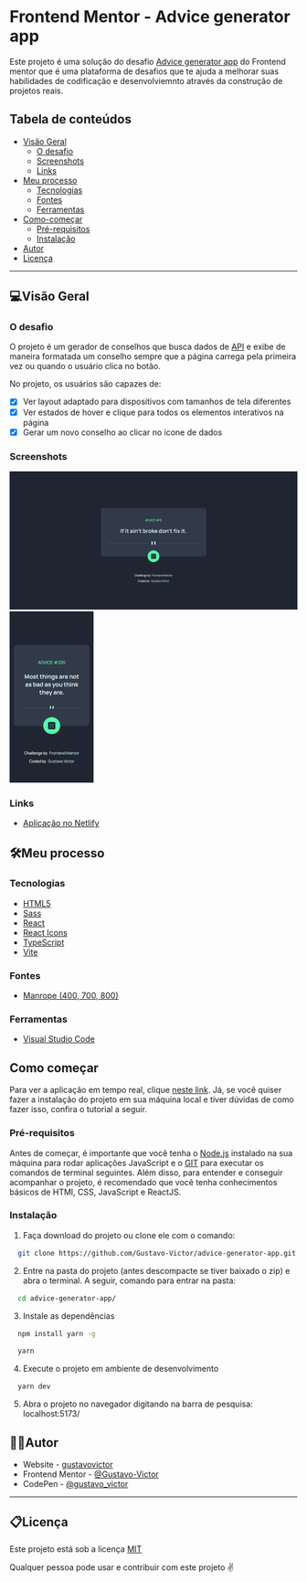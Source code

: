 # Frontend Mentor - Advice generator app

Este projeto é uma solução do desafio [Advice generator app](https://www.frontendmentor.io/challenges/advice-generator-app-QdUG-13db) do Frontend mentor que é  uma plataforma de desafios que te ajuda a melhorar suas habilidades de codificação e desenvolviemnto através da construção de projetos reais. 

## Tabela de conteúdos

- [Visão Geral](#visão-geral)
  - [O desafio](#odesafio)
  - [Screenshots](#screenshots)
  - [Links](#links)
- [Meu processo](#meu-processo)
  - [Tecnologias](#tecnologias)
  - [Fontes](#fontes)
  - [Ferramentas](#ferramentas)
- [Como-começar](#como-começar)
  - [Pré-requisitos](#pré-requisitos)
  - [Instalação](#instalação)
- [Autor](#author)
- [Licença](#licença)

<hr/>


## 💻Visão Geral

### O desafio

O projeto é um gerador de conselhos que busca dados de [API](https://api.adviceslip.com/advice) e exibe de maneira formatada um conselho sempre que a página carrega pela primeira vez ou quando o usuário clica no botão. 

No projeto, os usuários são capazes de:

- [x] Ver layout adaptado para dispositivos com tamanhos de tela diferentes 
- [x] Ver estados de hover e clique para todos os elementos interativos na página
- [x] Gerar um novo conselho ao clicar no ícone de dados

### Screenshots

![Desktop](./src/images/desktop.png) ![Mobile](./src/images/mobile.png)

### Links

- [Aplicação no Netlify](https://benevolent-crumble-4b82fd.netlify.app/)


## 🛠Meu processo

### Tecnologias

- [HTML5](https://developer.mozilla.org/pt-BR/docs/Web/HTML)
- [Sass](https://sass-lang.com/)
- [React](https://reactjs.org/)
- [React Icons](https://react-icons.github.io/react-icons/)
- [TypeScript](https://www.typescriptlang.org/)
- [Vite](https://vitejs.dev/)

### Fontes

- [Manrope (400, 700, 800)](https://fonts.google.com/specimen/Manrope)

### Ferramentas

- [Visual Studio Code](https://code.visualstudio.com/)


## Como começar

Para ver a aplicação em tempo real, clique [neste link](https://benevolent-crumble-4b82fd.netlify.app/). 
Já, se você quiser fazer a instalação do projeto em sua máquina local e tiver dúvidas de como fazer isso, confira o tutorial a seguir. 

### Pré-requisitos 

Antes de começar, é importante que você tenha o [Node.js](https://nodejs.org/en) instalado na sua máquina para rodar aplicações JavaScript e o [GIT](https://git-scm.com/) para executar os comandos de terminal seguintes.
Além disso, para entender e conseguir acompanhar o projeto, é recomendado que você tenha conhecimentos básicos de HTMl, CSS, JavaScript e ReactJS.  

### Instalação

1. Faça download do projeto ou clone ele com o comando: 

```bash
  git clone https://github.com/Gustavo-Victor/advice-generator-app.git
```

2. Entre na pasta do projeto (antes descompacte se tiver baixado o zip) e abra o terminal. A seguir, comando para entrar na pasta: 

```bash
  cd advice-generator-app/ 
```

3. Instale as dependências 

```bash
  npm install yarn -g 
```

```bash 
  yarn 
```

4. Execute o projeto em ambiente de desenvolvimento
```bash
  yarn dev 
```

5. Abra o projeto no navegador digitando na barra de pesquisa: localhost:5173/ 


## 🦸‍♂️Autor

- Website - [gustavovictor](http://gustavovictor.me/)
- Frontend Mentor - [@Gustavo-Victor](https://www.frontendmentor.io/profile/Gustavo-Victor)
- CodePen - [@gustavo_victor](https://codepen.io/gustavo_victor)


<hr/>

## 📋Licença

Este projeto está sob a licença [MIT](./LICENSE.md) 

Qualquer pessoa pode usar e contribuir com este projeto ✌

